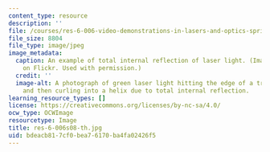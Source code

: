 ```yaml
---
content_type: resource
description: ''
file: /courses/res-6-006-video-demonstrations-in-lasers-and-optics-spring-2008/bdeacb817cf0bea76170ba4fa02426f5_res-6-006s08-th.jpg
file_size: 8804
file_type: image/jpeg
image_metadata:
  caption: An example of total internal reflection of laser light. (Image by [DrWurm](http://www.flickr.com/photos/drwurm/3333636253/)
    on Flickr. Used with permission.)
  credit: ''
  image-alt: A photograph of green laser light hitting the edge of a transparent cylinder
    and then curling into a helix due to total internal reflection.
learning_resource_types: []
license: https://creativecommons.org/licenses/by-nc-sa/4.0/
ocw_type: OCWImage
resourcetype: Image
title: res-6-006s08-th.jpg
uid: bdeacb81-7cf0-bea7-6170-ba4fa02426f5
---
```

